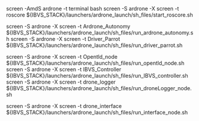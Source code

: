 screen -AmdS ardrone -t terminal bash
screen -S    ardrone -X screen -t roscore              ${IBVS_STACK}/launchers/ardrone_launch/sh_files/start_roscore.sh


screen -S    ardrone -X screen -t Ardrone_Autonomy     ${IBVS_STACK}/launchers/ardrone_launch/sh_files/run_ardrone_autonomy.sh
screen -S    ardrone -X screen -t Driver_Parrot        ${IBVS_STACK}/launchers/ardrone_launch/sh_files/run_driver_parrot.sh

screen -S    ardrone -X screen -t Opentld_node	       ${IBVS_STACK}/launchers/ardrone_launch/sh_files/run_opentld_node.sh
screen -S    ardrone -X screen -t IBVS_Controller      ${IBVS_STACK}/launchers/ardrone_launch/sh_files/run_IBVS_controller.sh
screen -S    ardrone -X screen -t drone_logger         ${IBVS_STACK}/launchers/ardrone_launch/sh_files/run_droneLogger_node.sh

screen -S    ardrone -X screen -t drone_interface      ${IBVS_STACK}/launchers/ardrone_launch/sh_files/run_interface_node.sh
